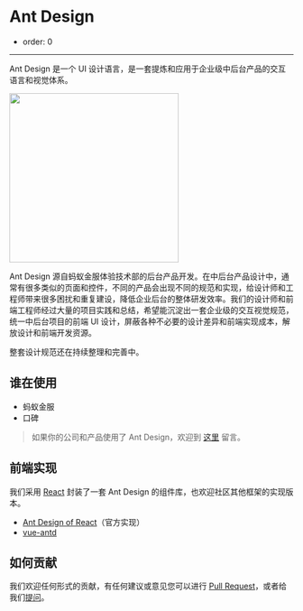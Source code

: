 # Ant Design

- order: 0

---

Ant Design 是一个 UI 设计语言，是一套提炼和应用于企业级中后台产品的交互语言和视觉体系。

<img width="300" src="https://t.alipayobjects.com/images/rmsweb/T1B9hfXcdvXXXXXXXX.svg">

Ant Design 源自蚂蚁金服体验技术部的后台产品开发。在中后台产品设计中，通常有很多类似的页面和控件，不同的产品会出现不同的规范和实现，给设计师和工程师带来很多困扰和重复建设，降低企业后台的整体研发效率。我们的设计师和前端工程师经过大量的项目实践和总结，希望能沉淀出一套企业级的交互视觉规范，统一中后台项目的前端 UI 设计，屏蔽各种不必要的设计差异和前端实现成本，解放设计和前端开发资源。

整套设计规范还在持续整理和完善中。

## 谁在使用

- 蚂蚁金服
- 口碑

> 如果你的公司和产品使用了 Ant Design，欢迎到 [这里](https://github.com/ant-design/ant-design/issues/477) 留言。

## 前端实现

我们采用 [React](http://facebook.github.io/react/) 封装了一套 Ant Design 的组件库，也欢迎社区其他框架的实现版本。

- [Ant Design of React](/docs/react/introduce)（官方实现）
- [vue-antd](https://github.com/okoala/vue-antd)

## 如何贡献

我们欢迎任何形式的贡献，有任何建议或意见您可以进行 [Pull Request](https://github.com/ant-design/ant-design/pulls)，或者给我们[提问](https://github.com/ant-design/ant-design/issues)。
